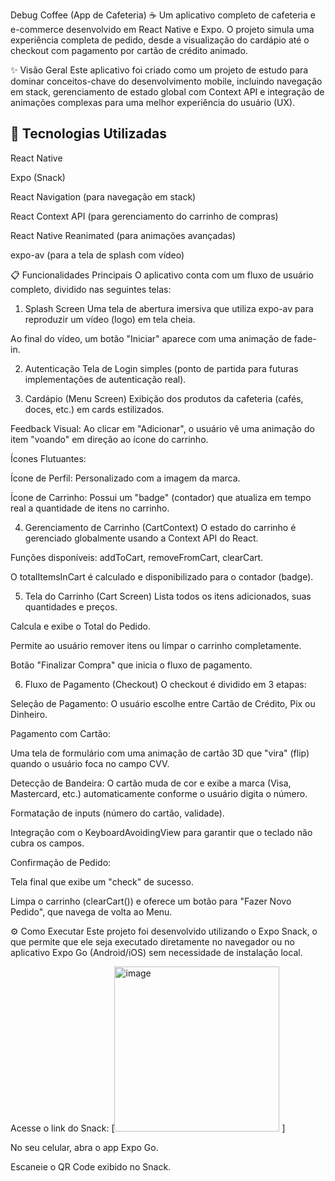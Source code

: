 Debug Coffee (App de Cafeteria) ☕
Um aplicativo completo de cafeteria e e-commerce desenvolvido em React Native e Expo. O projeto simula uma experiência completa de pedido, desde a visualização do cardápio até o checkout com pagamento por cartão de crédito animado.

✨ Visão Geral
Este aplicativo foi criado como um projeto de estudo para dominar conceitos-chave do desenvolvimento mobile, incluindo navegação em stack, gerenciamento de estado global com Context API e integração de animações complexas para uma melhor experiência do usuário (UX).

## 🚀 Tecnologias Utilizadas

React Native

Expo (Snack)

React Navigation (para navegação em stack)

React Context API (para gerenciamento do carrinho de compras)

React Native Reanimated (para animações avançadas)

expo-av (para a tela de splash com vídeo)

📋 Funcionalidades Principais
O aplicativo conta com um fluxo de usuário completo, dividido nas seguintes telas:

1. Splash Screen
Uma tela de abertura imersiva que utiliza expo-av para reproduzir um vídeo (logo) em tela cheia.

Ao final do vídeo, um botão "Iniciar" aparece com uma animação de fade-in.

2. Autenticação
Tela de Login simples (ponto de partida para futuras implementações de autenticação real).

3. Cardápio (Menu Screen)
Exibição dos produtos da cafeteria (cafés, doces, etc.) em cards estilizados.

Feedback Visual: Ao clicar em "Adicionar", o usuário vê uma animação do item "voando" em direção ao ícone do carrinho.

Ícones Flutuantes:

Ícone de Perfil: Personalizado com a imagem da marca.

Ícone de Carrinho: Possui um "badge" (contador) que atualiza em tempo real a quantidade de itens no carrinho.

4. Gerenciamento de Carrinho (CartContext)
O estado do carrinho é gerenciado globalmente usando a Context API do React.

Funções disponíveis: addToCart, removeFromCart, clearCart.

O totalItemsInCart é calculado e disponibilizado para o contador (badge).

5. Tela do Carrinho (Cart Screen)
Lista todos os itens adicionados, suas quantidades e preços.

Calcula e exibe o Total do Pedido.

Permite ao usuário remover itens ou limpar o carrinho completamente.

Botão "Finalizar Compra" que inicia o fluxo de pagamento.

6. Fluxo de Pagamento (Checkout)
O checkout é dividido em 3 etapas:

Seleção de Pagamento: O usuário escolhe entre Cartão de Crédito, Pix ou Dinheiro.

Pagamento com Cartão:

Uma tela de formulário com uma animação de cartão 3D que "vira" (flip) quando o usuário foca no campo CVV.

Detecção de Bandeira: O cartão muda de cor e exibe a marca (Visa, Mastercard, etc.) automaticamente conforme o usuário digita o número.

Formatação de inputs (número do cartão, validade).

Integração com o KeyboardAvoidingView para garantir que o teclado não cubra os campos.

Confirmação de Pedido:

Tela final que exibe um "check" de sucesso.

Limpa o carrinho (clearCart()) e oferece um botão para "Fazer Novo Pedido", que navega de volta ao Menu.

⚙️ Como Executar
Este projeto foi desenvolvido utilizando o Expo Snack, o que permite que ele seja executado diretamente no navegador ou no aplicativo Expo Go (Android/iOS) sem necessidade de instalação local.

Acesse o link do Snack: [<img width="264" height="264" alt="image" src="https://github.com/user-attachments/assets/b5979a88-0baf-45cd-9b4d-f56a270091c8" />
]

No seu celular, abra o app Expo Go.

Escaneie o QR Code exibido no Snack.
